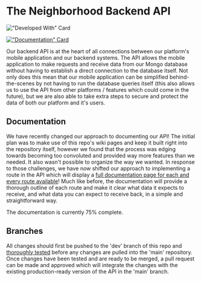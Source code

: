 ﻿# The Neighborhood Backend API
!["Developed With" Card](https://img.shields.io/badge/Developed%20With-Visual%20Studio%20Code,%20Express,%20MongoDB%20&%20Heroku-blue?style=for-the-badge&logo=VisualStudio)

[!["Documentation" Card](https://img.shields.io/badge/Documentation-75%25%20Complete-yellow?style=for-the-badge&logo=Wikipedia)](https://the-neighborhood-dev.herokuapp.com/documentation)

Our backend API is at the heart of all connections between our platform's mobile application and our backend systems. The API allows the mobile application to make requests and receive data from our Mongo database without having to establish a direct connection to the database itself. Not only does this mean that our mobile application can be simplified behind-the-scenes by not having to run the database queries itself (this also allows us to use the API from other platforms / features which could come in the future), but we are also able to take extra steps to secure and protect the data of both our platform and it's users.

## Documentation
We have recently changed our approach to documenting our API! The initial plan was to make use of this repo's wiki pages and keep it built right into the repository itself, however we found that the process was edging towards becoming too convoluted and provided way more features than we needed. It also wasn't possible to organize the way we wanted. In response to those challenges, we have now shifted our approach to implementing a route in the API which will display a [full documentation page for each and every route available](https://the-neighborhood-dev.herokuapp.com/documentation)! Much like before, the documentation will provide a thorough outline of each route and make it clear what data it expects to receive, and what data you can expect to receive back, in a simple and straightforward way.

The documentation is currently 75% complete.

## Branches
All changes should first be pushed to the 'dev' branch of this repo and [thoroughly tested](https://the-neighborhood-dev.herokuapp.com/) before any changes are pulled into the 'main' repository. Once changes have been tested and are ready to be merged, a pull request can be made and approved which will integrate the changes with the existing production-ready version of the API in the 'main' branch.
